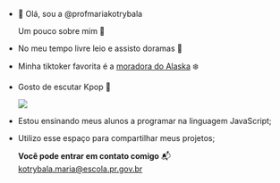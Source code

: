 - 👋 Olá, sou a @profmariakotrybala

  Um pouco sobre mim 📂
- No meu tempo livre leio e assisto doramas 📖
- Minha tiktoker favorita é a [moradora do Alaska](https://www.tiktok.com/@stefanydarezzo?is_from_webapp=1&sender_device=pc) ❄️
- Gosto de escutar Kpop 🎼
  
  ![](https://media.tenor.com/1mF9dlEwhX4AAAAC/jungkook-kookie.gif)
  

- Estou ensinando meus alunos a programar na linguagem JavaScript; 
- Utilizo esse espaço para compartilhar meus projetos;

  **Você pode entrar em contato comigo** 📬
  kotrybala.maria@escola.pr.gov.br
  
  
